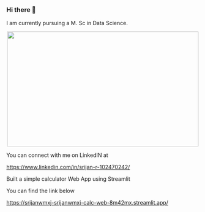 ### Hi there 👋

I am currently pursuing a M. Sc in Data Science.

<div align="center">
  <img src="https://media.giphy.com/media/dWesBcTLavkZuG35MI/giphy.gif" width="500" height="300"/>
</div>

You can connect with me on LinkedIN at 

https://www.linkedin.com/in/srijan-r-102470242/

Built a simple calculator Web App using Streamlit

You can find the link below

https://srijanwmxj-srijanwmxj-calc-web-8m42mx.streamlit.app/
